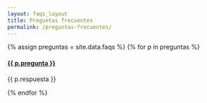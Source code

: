 ```yaml
---
layout: faqs_layout
title: Preguntas frecuentes
permalink: /preguntas-frecuentes/
---
```


<div class="col-md-12">
  <div class="panel-group" id="accordion" role="tablist" aria-multiselectable="true">
    {% assign preguntas = site.data.faqs  %}
    {% for p in preguntas %}
      <div class="panel panel-default">
        <div class="panel-heading" role="tab" id="headingOne-{{ p.id }}">
          <h4 class="panel-title">
            <a role="button" data-toggle="collapse" data-parent="#accordion" href="#collapseOne-{{ p.id }}" aria-expanded="true" aria-controls="collapseOne-{{ p.id }}">
              {{ p.pregunta }}
            </a>
          </h4>
        </div>
        <div id="collapseOne-{{ p.id }}" class="panel-collapse collapse" role="tabpanel" aria-labelledby="headingOne">
          <div class="panel-body">
            <p>{{ p.respuesta }}</p>
          </div>
        </div>
      </div>
    {% endfor %}

  </div>
</div>
